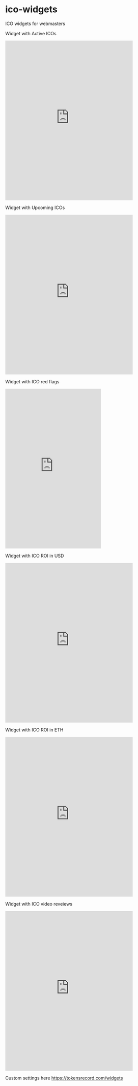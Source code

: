 # ico-widgets
ICO widgets for webmasters

Widget with Active ICOs
<iframe src="https://tokensrecord.com/w/active_icos.html" style="border:none;" scrolling="no" width="400" height="500"></iframe>

Widget with Upcoming ICOs
<iframe src="https://tokensrecord.com/w/upcoming_icos.html" style="border:none;" scrolling="no" width="400" height="500"></iframe>

Widget with ICO red flags
<iframe src="https://tokensrecord.com/w/redflags.html" style="border:none;" scrolling="no" width="300" height="500"></iframe>

Widget with ICO ROI in USD
<iframe src="https://tokensrecord.com/w/usd_roi.html" style="border:none;" scrolling="no" width="400" height="500"></iframe>

Widget with ICO ROI in ETH
<iframe src="https://tokensrecord.com/w/eth_roi.html" style="border:none;" scrolling="no" width="400" height="500"></iframe>

Widget with ICO video reveiews
<iframe src="https://tokensrecord.com/w/video_reviews.html" style="border:none;" scrolling="no" width="400" height="500"></iframe>

Custom settings here https://tokensrecord.com/widgets
